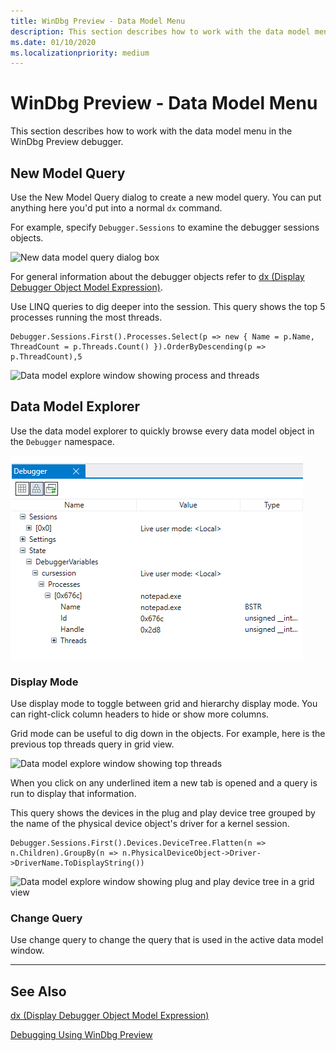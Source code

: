 ```yaml
---
title: WinDbg Preview - Data Model Menu
description: This section describes how to work with the data model menu in the WinDbg preview debugger.
ms.date: 01/10/2020
ms.localizationpriority: medium
---
```


# WinDbg Preview - Data Model Menu

This section describes how to work with the data model menu in the WinDbg Preview debugger.

## New Model Query

Use the New Model Query dialog to create a new model query. You can put anything here you'd put into a normal `dx` command.

For example, specify `Debugger.Sessions` to examine the debugger sessions objects. 

![New data model query dialog box](images/windbgx-data-model-new-model-dialog.png)

For general information about the debugger objects refer to [dx (Display Debugger Object Model Expression)](dx--display-visualizer-variables-.md).

Use LINQ queries to dig deeper into the session. This query shows the top 5 processes running the most threads. 

```dbgcmd
Debugger.Sessions.First().Processes.Select(p => new { Name = p.Name, ThreadCount = p.Threads.Count() }).OrderByDescending(p => p.ThreadCount),5
```

![Data model explore window showing process and threads](images/windbgx-data-model-process-threads.png)

## Data Model Explorer

Use the data model explorer to quickly browse every data model object in the `Debugger` namespace.

![Data model explorer window showing debug object sessions](images/windbgx-data-model-explore-window.png)

### Display Mode

Use display mode to toggle between grid and hierarchy display mode. You can right-click column headers to hide or show more columns.

Grid mode can be useful to dig down in the objects. For example, here is the previous top threads query in grid view. 

![Data model explore window showing top threads](images/windbgx-data-model-process-threads-grid.png)

When you click on any underlined item a new tab is opened and a query is run to display that information.

This query shows the devices in the plug and play device tree grouped by the name of the physical device object's driver for a kernel session.

```dbgcmd
Debugger.Sessions.First().Devices.DeviceTree.Flatten(n => n.Children).GroupBy(n => n.PhysicalDeviceObject->Driver->DriverName.ToDisplayString()) 
```

![Data model explore window showing plug and play device tree in a grid view](images/windbgx-data-model-pnp-device.png)

### Change Query

Use change query to change the query that is used in the active data model window.

---

## See Also

[dx (Display Debugger Object Model Expression)](dx--display-visualizer-variables-.md)

[Debugging Using WinDbg Preview](debugging-using-windbg-preview.md)
